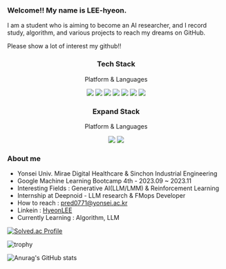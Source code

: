 ### Welcome!! My name is LEE-hyeon.

I am a student who is aiming to become an AI researcher, and I record study, algorithm, and various projects to reach my dreams on GitHub.

Please show a lot of interest my github!!

</div>
<div align=center>
  <h3>Tech Stack</h3>
  <p>Platform & Languages</p>
  
<img src="https://img.shields.io/badge/C-34567C?style=flat&logo=C&logoColor=white" /> <img src="https://img.shields.io/badge/Java-007396?style=flat&logo=Java&logoColor=white" /> <img src="https://img.shields.io/badge/Python-1572B6?style=flat&logo=Python&logoColor=white" /> <img src="https://img.shields.io/badge/react-61DAFB?style=flat&logo=react&logoColor=white"> <img src="https://img.shields.io/badge/kotlin-A100FF?style=flat&logo=kotlin&logoColor=white"> <img src="https://img.shields.io/badge/git-F05032?style=flat&logo=git&logoColor=white"> <img src="https://img.shields.io/badge/github-181717?style=flat&logo=github&logoColor=white">
</div>


</div>
<div align=center>
  <h3>Expand Stack</h3>
  <p>Platform & Languages</p>
<img src="https://img.shields.io/badge/tensorflow-FF9E0F?style=flat&logo=tensorflow&logoColor=white"> <img src="https://img.shields.io/badge/Pytorch-FF0000?style=flat&logo=Pytorch&logoColor=white">
</div>


### About me
- Yonsei Univ. Mirae Digital Healthcare & Sinchon Industrial Engineering
- Google Machine Learning Bootcamp 4th - 2023.09 ~ 2023.11
- Interesting Fields : Generative AI(LLM/LMM) & Reinforcement Learning
- Internship at Deepnoid - LLM research & FMops Developer
- How to reach : pred0771@yonsei.ac.kr
- Linkein : [HyeonLEE](http://www.linkedin.com/in/%ED%98%84-%EC%9D%B4-90024a294)
- Currently Learning : Algorithm, LLM

[![Solved.ac Profile](http://mazassumnida.wtf/api/v2/generate_badge?boj=pred0771)](https://solved.ac/pred0771/)

![trophy](https://github-profile-trophy.vercel.app/?username=LEE-hyeon0771)

![Anurag's GitHub stats](https://github-readme-stats.vercel.app/api?username=LEE-hyeon0771&show_icons=true&theme=graywhite)



<!--
**LEE-hyeon0771/LEE-hyeon0771** is a ✨ _special_ ✨ repository because its `README.md` (this file) appears on your GitHub profile.

Here are some ideas to get you started:

- 🔭 I’m currently working on ...
- 🌱 I’m currently learning a Kotlin App Programming and Algorithms.
- 👯 I’m looking to collaborate on ...
- 🤔 I’m looking for help with ...
- 💬 Ask me about ...
- 📫 How to reach me: ...
- 😄 Pronouns: ...
- ⚡ Fun fact: ...
-->
